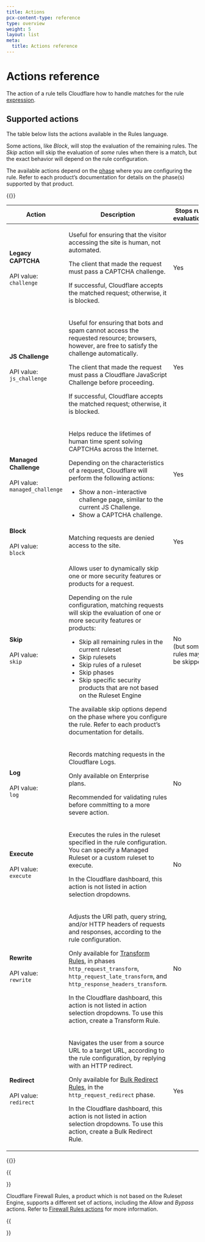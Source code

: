 ```yaml
---
title: Actions
pcx-content-type: reference
type: overview
weight: 5
layout: list
meta:
  title: Actions reference
---
```


# Actions reference

The action of a rule tells Cloudflare how to handle matches for the rule [expression](/ruleset-engine/rules-language/expressions/).

## Supported actions

The table below lists the actions available in the Rules language.

Some actions, like *Block*, will stop the evaluation of the remaining rules. The *Skip* action will skip the evaluation of *some* rules when there is a match, but the exact behavior will depend on the rule configuration.

The available actions depend on the [phase](/ruleset-engine/about/#phases) where you are configuring the rule. Refer to each product’s documentation for details on the phase(s) supported by that product.

{{<table-wrap>}}

<table style="width: 100%">
  <thead>
    <tr>
      <th>Action</th>
      <th>Description</th>
      <th>Stops rule evaluation?</th>
    </tr>
  </thead>
  <tbody>
    <tr>
      <td><strong>Legacy CAPTCHA</strong><br/><br/>API value:<br/><code class="InlineCode">challenge</code></td>
      <td>
        <p>Useful for ensuring that the visitor accessing the site is human, not automated.</p>
        <p>The client that made the request must pass a CAPTCHA challenge.</p>
        <p>If successful, Cloudflare accepts the matched request; otherwise, it is blocked.</p>
      </td>
      <td>Yes</td>
    </tr>
    <tr>
      <td><strong>JS Challenge</strong><br/><br/>API value:<br/><code class="InlineCode">js_challenge</code></td>
      <td>
        <p>Useful for ensuring that bots and spam cannot access the requested resource; browsers, however, are free to satisfy the challenge automatically.</p>
        <p>The client that made the request must pass a Cloudflare JavaScript Challenge before proceeding.</p>
        <p>If successful, Cloudflare accepts the matched request; otherwise, it is blocked.</p>
      </td>
      <td>Yes</td>
    </tr>
    <tr>
      <td><strong>Managed Challenge</strong><br/><br/>API value:<br/><code class="InlineCode">managed_challenge</code></td>
      <td>
        <p>Helps reduce the lifetimes of human time spent solving CAPTCHAs across the Internet.</p>
        <p>Depending on the characteristics of a request, Cloudflare will perform the following actions:</p>
        <p>
          <ul>
            <li>Show a non-interactive challenge page, similar to the current JS Challenge.</li>
            <li>Show a CAPTCHA challenge.</li>
          </ul>
        </p>
      </td>
      <td>Yes</td>
    </tr>
    <tr>
      <td><strong>Block</strong><br/><br/>API value:<br/><code class="InlineCode">block</code></td>
      <td>
        <p>Matching requests are denied access to the site.</p>
      </td>
      <td>Yes</td>
    </tr>
    <tr>
      <td><strong>Skip</strong><br/><br/>API value:<br/><code class="InlineCode">skip</code></td>
      <td>
        <p>Allows user to dynamically skip one or more security features or products for a request.</p>
        <p>Depending on the rule configuration, matching requests will skip the evaluation of one or more security features or products:</p>
        <p>
          <ul>
            <li>Skip all remaining rules in the current ruleset</li>
            <li>Skip rulesets</li>
            <li>Skip rules of a ruleset</li>
            <li>Skip phases</li>
            <li>Skip specific security products that are not based on the Ruleset Engine</li>
          </ul>
        </p>
        <p>The available skip options depend on the phase where you configure the rule. Refer to each product’s documentation for details.</p>
      </td>
      <td>No<br/>(but some rules may be skipped)</td>
    </tr>
    <tr>
      <td><strong>Log</strong><br/><br/>API value:<br/><code class="InlineCode">log</code></td>
      <td>
        <p>Records matching requests in the Cloudflare Logs.</p>
        <p>Only available on Enterprise plans.</p>
        <p>Recommended for validating rules before committing to a more severe action.</p>
      </td>
      <td>No</td>
    </tr>
    <tr>
      <td><strong>Execute</strong><br/><br/>API value:<br/><code class="InlineCode">execute</code></td>
      <td>
        <p>Executes the rules in the ruleset specified in the rule configuration. You can specify a Managed Ruleset or a custom ruleset to execute.</p>
        <p>In the Cloudflare dashboard, this action is not listed in action selection dropdowns.</p>
      </td>
      <td>No</td>
    </tr>
    <tr>
      <td><strong>Rewrite</strong><br/><br/>API value:<br/><code class="InlineCode">rewrite</code></td>
      <td>
        <p>Adjusts the URI path, query string, and/or HTTP headers of requests and responses, according to the rule configuration.</p>
        <p>Only available for <a href="https://developers.cloudflare.com/rules/transform">Transform Rules</a>, in phases <code class="InlineCode">http_request_transform</code>, <code class="InlineCode">http_request_late_transform</code>, and <code class="InlineCode">http_response_headers_transform</code>.</p>
        <p>In the Cloudflare dashboard, this action is not listed in action selection dropdowns. To use this action, create a Transform Rule.</p>
      </td>
      <td>No</td>
    </tr>
    <tr>
      <td><strong>Redirect</strong><br/><br/>API value:<br/><code class="InlineCode">redirect</code></td>
      <td>
        <p>Navigates the user from a source URL to a target URL, according to the rule configuration, by replying with an HTTP redirect.</p>
        <p>Only available for <a href="https://developers.cloudflare.com/rules/bulk-redirects">Bulk Redirect Rules</a>, in the <code class="InlineCode">http_request_redirect</code> phase.</p>
        <p>In the Cloudflare dashboard, this action is not listed in action selection dropdowns. To use this action, create a Bulk Redirect Rule.</p>
      </td>
      <td>Yes</td>
    </tr>
  </tbody>
</table>

{{</table-wrap>}}

{{<Aside type="note">}}

Cloudflare Firewall Rules, a product which is not based on the Ruleset Engine, supports a different set of actions, including the *Allow* and *Bypass* actions. Refer to [Firewall Rules actions](/firewall/cf-firewall-rules/actions) for more information.

{{</Aside>}}
